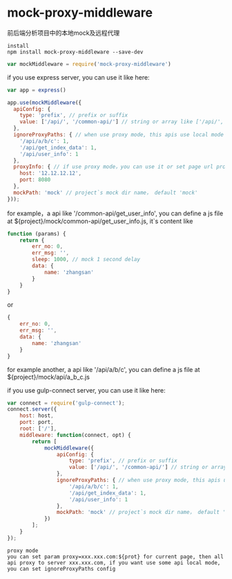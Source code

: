 # mock-proxy-middleware
前后端分析项目中的本地mock及远程代理

    install
    npm install mock-proxy-middleware --save-dev

```javascript
var mockMiddleware = require('mock-proxy-middleware')
```
if you use express server, you can use it like here:
```javascript
var app = express()

app.use(mockMiddleware({
  apiConfig: {
    type: 'prefix', // prefix or suffix
    value: ['/api/', '/common-api/'] // string or array like ['/api/', ...]
  },
  ignoreProxyPaths: { // when use proxy mode, this apis use local mode
    '/api/a/b/c': 1,
    '/api/get_index_data': 1,
    '/api/user_info': 1
  },
  proxyInfo: { // if use proxy mode，you can use it or set page url proxy args
    host: '12.12.12.12',
    port: 8080
  },
  mockPath: 'mock' // project`s mock dir name， default 'mock'
}));
```
for example，a api like '/common-api/get_user_info', you can define a js file at
${project}/mock/common-api/get_user_info.js, it`s content like
```javascript
function (params) {
    return {
        err_no: 0,
        err_msg: '',
        sleep: 1000, // mock 1 second delay
        data: {
            name: 'zhangsan'
        }
    }
}
```
or
```javascript
{
    err_no: 0,
    err_msg: '',
    data: {
        name: 'zhangsan'
    }
}
```
for example another, a api like '/api/a/b/c', you can define a js file at
${project}/mock/api/a_b_c.js

if you use gulp-connect server, you can use it like here:
```javascript
var connect = require('gulp-connect');
connect.server({
    host: host,
    port: port,
    root: ['/'],
    middleware: function(connect, opt) {
        return [
            mockMiddleware({
                apiConfig: {
                    type: 'prefix', // prefix or suffix
                    value: ['/api/', '/common-api/'] // string or array like ['/api/', ...]
                },
                ignoreProxyPaths: { // when use proxy mode, this apis use local mode
                    '/api/a/b/c': 1,
                    '/api/get_index_data': 1,
                    '/api/user_info': 1
                },
                mockPath: 'mock' // project`s mock dir name， default 'mock'
            })
        ];
    }
});
```
    proxy mode
    you can set param proxy=xxx.xxx.com:${prot} for current page, then all api proxy to server xxx.xxx.com, if you want use some api local mode, you can set ignoreProxyPaths config
